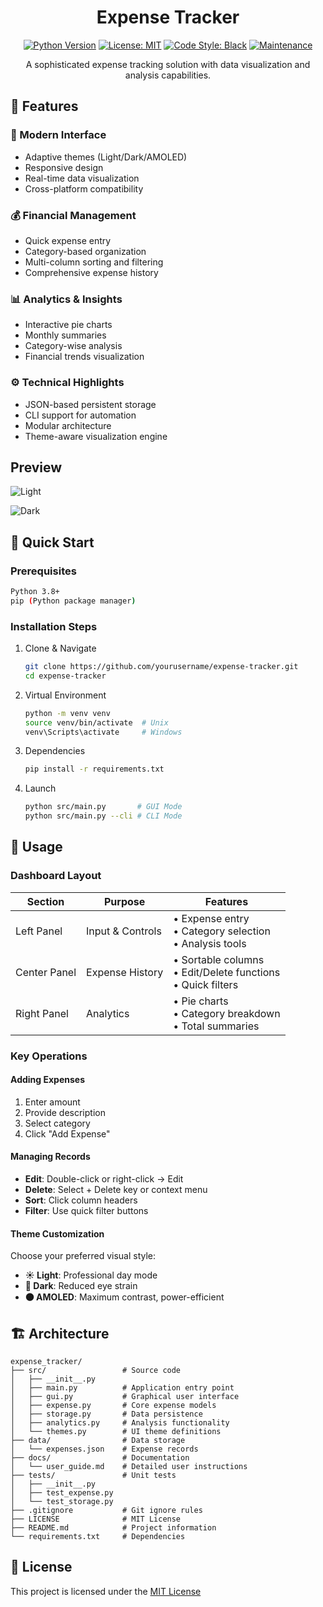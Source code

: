 <div align="center">

# Expense Tracker

[![Python Version](https://img.shields.io/badge/python-3.8%2B-blue)](https://www.python.org/downloads/)
[![License: MIT](https://img.shields.io/badge/License-MIT-yellow.svg)](https://opensource.org/licenses/MIT)
[![Code Style: Black](https://img.shields.io/badge/code%20style-black-000000.svg)](https://github.com/psf/black)
[![Maintenance](https://img.shields.io/badge/Maintained%3F-yes-green.svg)](https://github.com/yourusername/expense-tracker/graphs/commit-activity)

A sophisticated expense tracking solution with data visualization and analysis capabilities.

</div>

## 🌟 Features

### 🎨 Modern Interface
- Adaptive themes (Light/Dark/AMOLED)
- Responsive design
- Real-time data visualization
- Cross-platform compatibility

### 💰 Financial Management
- Quick expense entry
- Category-based organization
- Multi-column sorting and filtering
- Comprehensive expense history

### 📊 Analytics & Insights
- Interactive pie charts
- Monthly summaries
- Category-wise analysis
- Financial trends visualization

### ⚙️ Technical Highlights
- JSON-based persistent storage
- CLI support for automation
- Modular architecture
- Theme-aware visualization engine

## Preview
![Light](https://github.com/user-attachments/assets/211a2269-bdcc-45f1-99b7-35af95ab7b71)

![Dark](https://github.com/user-attachments/assets/49d93ba2-6677-42db-8887-ba962659ac6f)

## 🚀 Quick Start

### Prerequisites
```bash
Python 3.8+
pip (Python package manager)
```

### Installation Steps

1. Clone & Navigate
   ```bash
   git clone https://github.com/yourusername/expense-tracker.git
   cd expense-tracker
   ```

2. Virtual Environment
   ```bash
   python -m venv venv
   source venv/bin/activate  # Unix
   venv\Scripts\activate     # Windows
   ```

3. Dependencies
   ```bash
   pip install -r requirements.txt
   ```

4. Launch
   ```bash
   python src/main.py       # GUI Mode
   python src/main.py --cli # CLI Mode
   ```

## 🎯 Usage

### Dashboard Layout

| Section | Purpose | Features |
|---------|---------|----------|
| Left Panel | Input & Controls | • Expense entry<br>• Category selection<br>• Analysis tools |
| Center Panel | Expense History | • Sortable columns<br>• Edit/Delete functions<br>• Quick filters |
| Right Panel | Analytics | • Pie charts<br>• Category breakdown<br>• Total summaries |

### Key Operations

#### Adding Expenses
1. Enter amount
2. Provide description
3. Select category
4. Click "Add Expense"

#### Managing Records
- **Edit**: Double-click or right-click → Edit
- **Delete**: Select + Delete key or context menu
- **Sort**: Click column headers
- **Filter**: Use quick filter buttons

#### Theme Customization
Choose your preferred visual style:
- **☀️ Light**: Professional day mode
- **🌙 Dark**: Reduced eye strain
- **⚫ AMOLED**: Maximum contrast, power-efficient

## 🏗️ Architecture

```
expense_tracker/
├── src/                 # Source code
│   ├── __init__.py      
│   ├── main.py          # Application entry point
│   ├── gui.py           # Graphical user interface
│   ├── expense.py       # Core expense models
│   ├── storage.py       # Data persistence
│   ├── analytics.py     # Analysis functionality
│   └── themes.py        # UI theme definitions
├── data/                # Data storage
│   └── expenses.json    # Expense records
├── docs/                # Documentation
│   └── user_guide.md    # Detailed user instructions
├── tests/               # Unit tests
│   ├── __init__.py
│   ├── test_expense.py
│   └── test_storage.py
├── .gitignore           # Git ignore rules
├── LICENSE              # MIT License
├── README.md            # Project information
└── requirements.txt     # Dependencies
```

## 📄 License

This project is licensed under the [MIT License](https://opensource.org/licenses/MIT)
